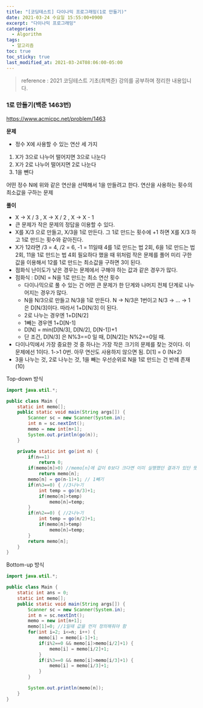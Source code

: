```yaml
---
title: "[코딩테스트] 다이나믹 프로그래밍(1로 만들기)"
date: 2021-03-24 수요일 15:55:00+0900
excerpt: "다이나믹 프로그래밍"
categories:
  - Algorithm
tags:
  - 알고리즘
toc: true
toc_sticky: true
last_modified_at: 2021-03-24T08:06:00-05:00
---
```


> reference : 2021 코딩테스트 기초(최백준) 강의를 공부하며 정리한 내용입니다.

### 1로 만들기(백준 1463번)

https://www.acmicpc.net/problem/1463

**문제**

- 정수 X에 사용할 수 있는 연산 세 가지

1. X가 3으로 나누어 떨어지면 3으로 나눈다
2. X가 2로 나누어 떨어지면 2로 나눈다
3. 1을 뺀다

어떤 정수 N에 위와 같은 연산을 선택해서 1을 만들려고 한다. 연산을 사용하는 횟수의 최소값을 구하는 문제

**풀이**

- X -> X / 3 , X -> X / 2 , X -> X - 1
- 큰 문제가 작은 문제의 정답을 이용할 수 있다.
- X를 X/3 으로 만들고, X/3을 1로 만든다. 그 1로 만드는 횟수에 +1 하면 X를 X/3 하고 1로 만드는 횟수와 같아진다.
- X가 12라면 /3 = 4, /2 = 6, -1 = 11일때 4를 1로 만드는 법 2회, 6을 1로 만드는 법 2회, 11을 1로 만드는 법 4회 필요하다 했을 때 위처럼 작은 문제를 풀어 미리 구한 값을 이용해서 12를 1로 만드는 최소값을 구하면 3이 된다.
- 점화식 난이도가 낮은 경우는 문제에서 구해야 하는 값과 같은 경우가 많다.
- 점화식 : D[N] = N을 1로 만드는 최소 연산 횟수
  - 다이나믹으로 풀 수 있는 건 어떤 큰 문제가 한 단계와 나머지 전체 단계로 나누어지는 경우가 많다.
  - N을 N/3으로 만들고 N/3을 1로 만든다. N -> N/3은 1번이고 N/3 -> ... -> 1 은 D[N/3]이다. 따라서 1+D[N/3] 이 된다.
  - 2로 나누는 경우엔 1+D[N/2]
  - 1빼는 경우엔 1+D[N-1]
  - D[N] = min(D[N/3], D[N/2], D[N-1])+1
  - 단 조건, D[N/3] 은 N%3==0 일 때, D[N/2]는 N%2==0일 때.
- 다이나믹에서 가장 중요한 것 중 하나는 가장 작은 크기의 문제를 찾는 것이다. 이 문제에선 1이다. 1->1 0번. 아무 연산도 사용하지 않으면 됨. D[1] = 0 (N≥2)
- 3을 나누는 것, 2로 나누는 것, 1을 빼는 우선순위로 N을 1로 만드는 건 반례 존재(10)

Top-down 방식

```java
import java.util.*;

public class Main {
	static int memo[];
	public static void main(String args[]) {
		Scanner sc = new Scanner(System.in);
		int n = sc.nextInt();
		memo = new int[n+1];
		System.out.println(go(n));
	}

	private static int go(int n) {
		if(n==1)
			return 0;
		if(memo[n]>0) //memo[n]에 값이 0보다 크다면 이미 실행했던 결과가 있단 뜻이니 return memo[n]
			return memo[n];
		memo[n] = go(n-1)+1; // 1빼기
		if(n%3==0) { //3나누기
			int temp = go(n/3)+1;
			if(memo[n]>temp)
				memo[n]=temp;
		}
		if(n%2==0) { //2나누기
			int temp = go(n/2)+1;
			if(memo[n]>temp)
				memo[n]=temp;
		}
		return memo[n];
	}
}
```

Bottom-up 방식

```java
import java.util.*;

public class Main {
	static int ans = 0;
	static int memo[];
	public static void main(String args[]) {
		Scanner sc = new Scanner(System.in);
		int n = sc.nextInt();
		memo = new int[n+1];
		memo[1]=0; //1일때 값을 먼저 정의해줘야 함
		for(int i=2; i<=n; i++) {
			memo[i] = memo[i-1]+1;
			if(i%2==0 && memo[i]>memo[i/2]+1) {
				memo[i] = memo[i/2]+1;
			}
			if(i%3==0 && memo[i]>memo[i/3]+1) {
				memo[i] = memo[i/3]+1;
			}
		}

		System.out.println(memo[n]);
	}
}
```
